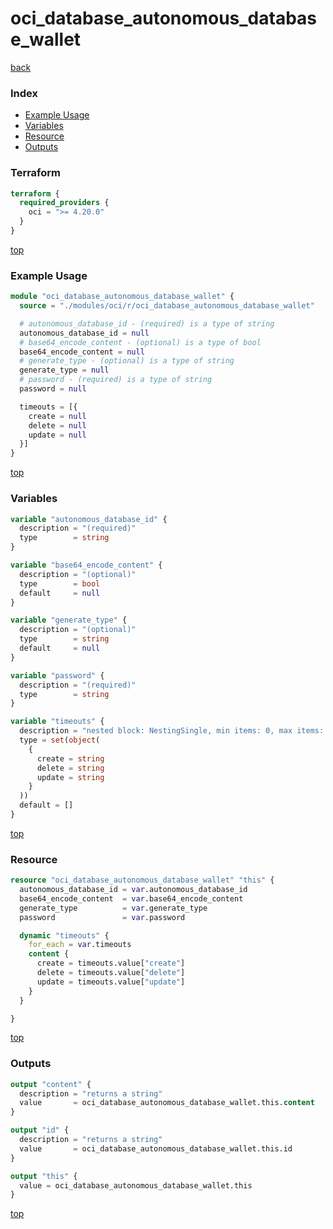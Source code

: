 # oci_database_autonomous_database_wallet

[back](../oci.md)

### Index

- [Example Usage](#example-usage)
- [Variables](#variables)
- [Resource](#resource)
- [Outputs](#outputs)

### Terraform

```terraform
terraform {
  required_providers {
    oci = ">= 4.20.0"
  }
}
```

[top](#index)

### Example Usage

```terraform
module "oci_database_autonomous_database_wallet" {
  source = "./modules/oci/r/oci_database_autonomous_database_wallet"

  # autonomous_database_id - (required) is a type of string
  autonomous_database_id = null
  # base64_encode_content - (optional) is a type of bool
  base64_encode_content = null
  # generate_type - (optional) is a type of string
  generate_type = null
  # password - (required) is a type of string
  password = null

  timeouts = [{
    create = null
    delete = null
    update = null
  }]
}
```

[top](#index)

### Variables

```terraform
variable "autonomous_database_id" {
  description = "(required)"
  type        = string
}

variable "base64_encode_content" {
  description = "(optional)"
  type        = bool
  default     = null
}

variable "generate_type" {
  description = "(optional)"
  type        = string
  default     = null
}

variable "password" {
  description = "(required)"
  type        = string
}

variable "timeouts" {
  description = "nested block: NestingSingle, min items: 0, max items: 0"
  type = set(object(
    {
      create = string
      delete = string
      update = string
    }
  ))
  default = []
}
```

[top](#index)

### Resource

```terraform
resource "oci_database_autonomous_database_wallet" "this" {
  autonomous_database_id = var.autonomous_database_id
  base64_encode_content  = var.base64_encode_content
  generate_type          = var.generate_type
  password               = var.password

  dynamic "timeouts" {
    for_each = var.timeouts
    content {
      create = timeouts.value["create"]
      delete = timeouts.value["delete"]
      update = timeouts.value["update"]
    }
  }

}
```

[top](#index)

### Outputs

```terraform
output "content" {
  description = "returns a string"
  value       = oci_database_autonomous_database_wallet.this.content
}

output "id" {
  description = "returns a string"
  value       = oci_database_autonomous_database_wallet.this.id
}

output "this" {
  value = oci_database_autonomous_database_wallet.this
}
```

[top](#index)